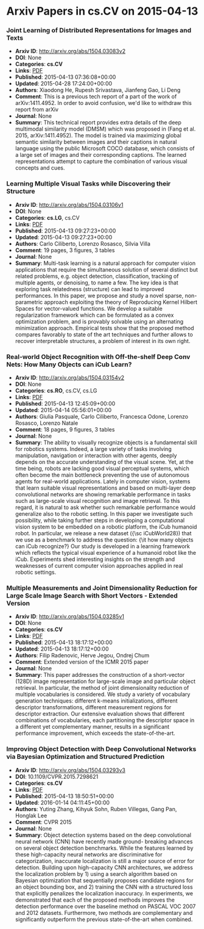 # Arxiv Papers in cs.CV on 2015-04-13
### Joint Learning of Distributed Representations for Images and Texts
- **Arxiv ID**: http://arxiv.org/abs/1504.03083v2
- **DOI**: None
- **Categories**: **cs.CV**
- **Links**: [PDF](http://arxiv.org/pdf/1504.03083v2)
- **Published**: 2015-04-13 07:36:08+00:00
- **Updated**: 2015-04-28 17:24:00+00:00
- **Authors**: Xiaodong He, Rupesh Srivastava, Jianfeng Gao, Li Deng
- **Comment**: This is a previous tech report of a part of the work of
  arXiv:1411.4952. In order to avoid confusion, we'd like to withdraw this
  report from arXiv
- **Journal**: None
- **Summary**: This technical report provides extra details of the deep multimodal similarity model (DMSM) which was proposed in (Fang et al. 2015, arXiv:1411.4952). The model is trained via maximizing global semantic similarity between images and their captions in natural language using the public Microsoft COCO database, which consists of a large set of images and their corresponding captions. The learned representations attempt to capture the combination of various visual concepts and cues.



### Learning Multiple Visual Tasks while Discovering their Structure
- **Arxiv ID**: http://arxiv.org/abs/1504.03106v1
- **DOI**: None
- **Categories**: **cs.LG**, cs.CV
- **Links**: [PDF](http://arxiv.org/pdf/1504.03106v1)
- **Published**: 2015-04-13 09:27:23+00:00
- **Updated**: 2015-04-13 09:27:23+00:00
- **Authors**: Carlo Ciliberto, Lorenzo Rosasco, Silvia Villa
- **Comment**: 19 pages, 3 figures, 3 tables
- **Journal**: None
- **Summary**: Multi-task learning is a natural approach for computer vision applications that require the simultaneous solution of several distinct but related problems, e.g. object detection, classification, tracking of multiple agents, or denoising, to name a few. The key idea is that exploring task relatedness (structure) can lead to improved performances.   In this paper, we propose and study a novel sparse, non-parametric approach exploiting the theory of Reproducing Kernel Hilbert Spaces for vector-valued functions. We develop a suitable regularization framework which can be formulated as a convex optimization problem, and is provably solvable using an alternating minimization approach. Empirical tests show that the proposed method compares favorably to state of the art techniques and further allows to recover interpretable structures, a problem of interest in its own right.



### Real-world Object Recognition with Off-the-shelf Deep Conv Nets: How Many Objects can iCub Learn?
- **Arxiv ID**: http://arxiv.org/abs/1504.03154v2
- **DOI**: None
- **Categories**: **cs.RO**, cs.CV, cs.LG
- **Links**: [PDF](http://arxiv.org/pdf/1504.03154v2)
- **Published**: 2015-04-13 12:45:09+00:00
- **Updated**: 2015-04-14 05:56:01+00:00
- **Authors**: Giulia Pasquale, Carlo Ciliberto, Francesca Odone, Lorenzo Rosasco, Lorenzo Natale
- **Comment**: 18 pages, 9 figures, 3 tables
- **Journal**: None
- **Summary**: The ability to visually recognize objects is a fundamental skill for robotics systems. Indeed, a large variety of tasks involving manipulation, navigation or interaction with other agents, deeply depends on the accurate understanding of the visual scene. Yet, at the time being, robots are lacking good visual perceptual systems, which often become the main bottleneck preventing the use of autonomous agents for real-world applications.   Lately in computer vision, systems that learn suitable visual representations and based on multi-layer deep convolutional networks are showing remarkable performance in tasks such as large-scale visual recognition and image retrieval. To this regard, it is natural to ask whether such remarkable performance would generalize also to the robotic setting.   In this paper we investigate such possibility, while taking further steps in developing a computational vision system to be embedded on a robotic platform, the iCub humanoid robot. In particular, we release a new dataset ({\sc iCubWorld28}) that we use as a benchmark to address the question: {\it how many objects can iCub recognize?} Our study is developed in a learning framework which reflects the typical visual experience of a humanoid robot like the iCub. Experiments shed interesting insights on the strength and weaknesses of current computer vision approaches applied in real robotic settings.



### Multiple Measurements and Joint Dimensionality Reduction for Large Scale Image Search with Short Vectors - Extended Version
- **Arxiv ID**: http://arxiv.org/abs/1504.03285v1
- **DOI**: None
- **Categories**: **cs.CV**
- **Links**: [PDF](http://arxiv.org/pdf/1504.03285v1)
- **Published**: 2015-04-13 18:17:12+00:00
- **Updated**: 2015-04-13 18:17:12+00:00
- **Authors**: Filip Radenovic, Herve Jegou, Ondrej Chum
- **Comment**: Extended version of the ICMR 2015 paper
- **Journal**: None
- **Summary**: This paper addresses the construction of a short-vector (128D) image representation for large-scale image and particular object retrieval. In particular, the method of joint dimensionality reduction of multiple vocabularies is considered. We study a variety of vocabulary generation techniques: different k-means initializations, different descriptor transformations, different measurement regions for descriptor extraction. Our extensive evaluation shows that different combinations of vocabularies, each partitioning the descriptor space in a different yet complementary manner, results in a significant performance improvement, which exceeds the state-of-the-art.



### Improving Object Detection with Deep Convolutional Networks via Bayesian Optimization and Structured Prediction
- **Arxiv ID**: http://arxiv.org/abs/1504.03293v3
- **DOI**: 10.1109/CVPR.2015.7298621
- **Categories**: **cs.CV**
- **Links**: [PDF](http://arxiv.org/pdf/1504.03293v3)
- **Published**: 2015-04-13 18:50:51+00:00
- **Updated**: 2016-01-14 04:11:45+00:00
- **Authors**: Yuting Zhang, Kihyuk Sohn, Ruben Villegas, Gang Pan, Honglak Lee
- **Comment**: CVPR 2015
- **Journal**: None
- **Summary**: Object detection systems based on the deep convolutional neural network (CNN) have recently made ground- breaking advances on several object detection benchmarks. While the features learned by these high-capacity neural networks are discriminative for categorization, inaccurate localization is still a major source of error for detection. Building upon high-capacity CNN architectures, we address the localization problem by 1) using a search algorithm based on Bayesian optimization that sequentially proposes candidate regions for an object bounding box, and 2) training the CNN with a structured loss that explicitly penalizes the localization inaccuracy. In experiments, we demonstrated that each of the proposed methods improves the detection performance over the baseline method on PASCAL VOC 2007 and 2012 datasets. Furthermore, two methods are complementary and significantly outperform the previous state-of-the-art when combined.



